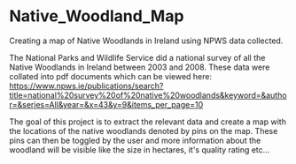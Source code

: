# Native_Woodland_Map
Creating a map of Native Woodlands in Ireland using NPWS data collected.

The National Parks and Wildlife Service did a national survey of all the Native Woodlands in Ireland between 2003 and 2008.
These data were collated into pdf documents which can be viewed here: 
https://www.npws.ie/publications/search?title=national%20survey%20of%20native%20woodlands&keyword=&author=&series=All&year=&x=43&y=9&items_per_page=10

The goal of this project is to extract the relevant data and create a map with the locations of the native woodlands denoted by pins on the map.
These pins can then be toggled by the user and more information about the woodland will be visible like the size in hectares, it's quality rating etc...
